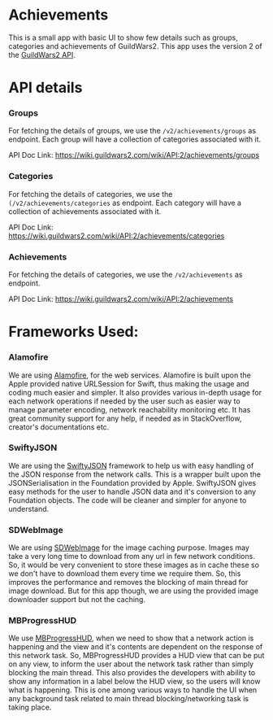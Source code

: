 # Achievements
This is a small app with basic UI to show few details such as groups, categories and achievements of GuildWars2. This app uses the version 2 of the [GuildWars2 API](https://wiki.guildwars2.com/wiki/API:2).

# API details

### Groups

For fetching the details of groups, we use the `/v2/achievements/groups` as endpoint. Each group will have a collection of categories associated with it.

API Doc Link: https://wiki.guildwars2.com/wiki/API:2/achievements/groups

### Categories

For fetching the details of categories, we use the `(/v2/achievements/categories` as endpoint. Each category will have a collection of achievements associated with it.

API Doc Link: https://wiki.guildwars2.com/wiki/API:2/achievements/categories

### Achievements

For fetching the details of categories, we use the `/v2/achievements` as endpoint.

API Doc Link: https://wiki.guildwars2.com/wiki/API:2/achievements

# Frameworks Used:

### Alamofire

We are using [Alamofire](https://github.com/Alamofire/Alamofire), for the web services. Alamofire is built upon the Apple provided native URLSession for Swift, thus making the usage and coding much easier and simpler. It also provides various in-depth usage for each network operations if needed by the user such as easier way to manage parameter encoding, network reachability monitoring etc. It has great community support for any help, if needed as in StackOverflow, creator's documentations etc.

### SwiftyJSON

We are using the [SwiftyJSON](https://github.com/SwiftyJSON/SwiftyJSON) framework to help us with easy handling of the JSON response from the network calls. This is a wrapper built upon the JSONSerialisation in the Foundation provided by Apple. SwiftyJSON gives easy methods for the user to handle JSON data and it's conversion to any Foundation objects. The code will be cleaner and simpler for anyone to understand.

### SDWebImage

We are using [SDWebImage](https://github.com/rs/SDWebImage) for the image caching purpose. Images may take a very long time to download from any url in few network conditions. So, it would be very convenient to store these images as in cache these so we don't have to download them every time we require them. So, this improves the performance and removes the blocking of main thread for image download. But for this app though, we are using the provided image downloader support but not the caching.

### MBProgressHUD

We use [MBProgressHUD](https://github.com/jdg/MBProgressHUD/), when we need to show that a network action is happening and the view and it's contents are dependent on the response of this network task. So, MBProgressHUD provides a HUD view that can be put on any view, to inform the user about the network task rather than simply blocking the main thread. This also provides the developers with ability to show any information in a label below the HUD view, so the users will know what is happening. This is one among various ways to handle the UI when any background task related to main thread blocking/networking task is taking place.   
